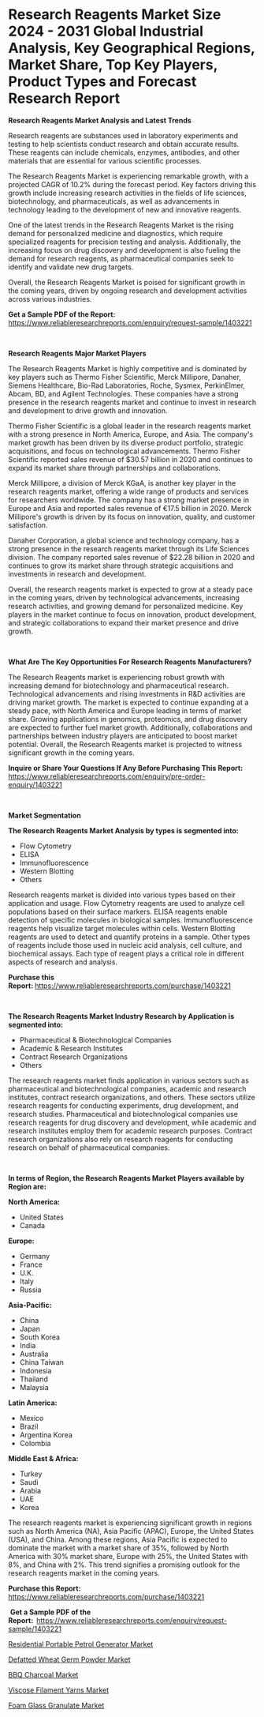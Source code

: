 <p><h1>Research Reagents Market Size 2024 - 2031 Global Industrial Analysis, Key Geographical Regions, Market Share, Top Key Players, Product Types and Forecast Research Report</h1></p><p><strong>Research Reagents Market Analysis and Latest Trends</strong></p>
<p><p>Research reagents are substances used in laboratory experiments and testing to help scientists conduct research and obtain accurate results. These reagents can include chemicals, enzymes, antibodies, and other materials that are essential for various scientific processes.</p><p>The Research Reagents Market is experiencing remarkable growth, with a projected CAGR of 10.2% during the forecast period. Key factors driving this growth include increasing research activities in the fields of life sciences, biotechnology, and pharmaceuticals, as well as advancements in technology leading to the development of new and innovative reagents.</p><p>One of the latest trends in the Research Reagents Market is the rising demand for personalized medicine and diagnostics, which require specialized reagents for precision testing and analysis. Additionally, the increasing focus on drug discovery and development is also fueling the demand for research reagents, as pharmaceutical companies seek to identify and validate new drug targets.</p><p>Overall, the Research Reagents Market is poised for significant growth in the coming years, driven by ongoing research and development activities across various industries.</p></p>
<p><strong>Get a Sample PDF of the Report:&nbsp;</strong> <a href="https://www.reliableresearchreports.com/enquiry/request-sample/1403221">https://www.reliableresearchreports.com/enquiry/request-sample/1403221</a></p>
<p>&nbsp;</p>
<p><strong>Research Reagents Major Market Players</strong></p>
<p><p>The Research Reagents Market is highly competitive and is dominated by key players such as Thermo Fisher Scientific, Merck Millipore, Danaher, Siemens Healthcare, Bio-Rad Laboratories, Roche, Sysmex, PerkinElmer, Abcam, BD, and Agilent Technologies. These companies have a strong presence in the research reagents market and continue to invest in research and development to drive growth and innovation.</p><p>Thermo Fisher Scientific is a global leader in the research reagents market with a strong presence in North America, Europe, and Asia. The company's market growth has been driven by its diverse product portfolio, strategic acquisitions, and focus on technological advancements. Thermo Fisher Scientific reported sales revenue of $30.57 billion in 2020 and continues to expand its market share through partnerships and collaborations.</p><p>Merck Millipore, a division of Merck KGaA, is another key player in the research reagents market, offering a wide range of products and services for researchers worldwide. The company has a strong market presence in Europe and Asia and reported sales revenue of €17.5 billion in 2020. Merck Millipore's growth is driven by its focus on innovation, quality, and customer satisfaction.</p><p>Danaher Corporation, a global science and technology company, has a strong presence in the research reagents market through its Life Sciences division. The company reported sales revenue of $22.28 billion in 2020 and continues to grow its market share through strategic acquisitions and investments in research and development.</p><p>Overall, the research reagents market is expected to grow at a steady pace in the coming years, driven by technological advancements, increasing research activities, and growing demand for personalized medicine. Key players in the market continue to focus on innovation, product development, and strategic collaborations to expand their market presence and drive growth.</p></p>
<p>&nbsp;</p>
<p><strong>What Are The Key Opportunities For Research Reagents Manufacturers?</strong></p>
<p><p>The Research Reagents market is experiencing robust growth with increasing demand for biotechnology and pharmaceutical research. Technological advancements and rising investments in R&D activities are driving market growth. The market is expected to continue expanding at a steady pace, with North America and Europe leading in terms of market share. Growing applications in genomics, proteomics, and drug discovery are expected to further fuel market growth. Additionally, collaborations and partnerships between industry players are anticipated to boost market potential. Overall, the Research Reagents market is projected to witness significant growth in the coming years.</p></p>
<p><strong>Inquire or Share Your Questions If Any Before Purchasing This Report:</strong> <a href="https://www.reliableresearchreports.com/enquiry/pre-order-enquiry/1403221">https://www.reliableresearchreports.com/enquiry/pre-order-enquiry/1403221</a></p>
<p>&nbsp;</p>
<p><strong>Market Segmentation</strong></p>
<p><strong>The Research Reagents Market Analysis by types is segmented into:</strong></p>
<p><ul><li>Flow Cytometry</li><li>ELISA</li><li>Immunofluorescence</li><li>Western Blotting</li><li>Others</li></ul></p>
<p><p>Research reagents market is divided into various types based on their application and usage. Flow Cytometry reagents are used to analyze cell populations based on their surface markers. ELISA reagents enable detection of specific molecules in biological samples. Immunofluorescence reagents help visualize target molecules within cells. Western Blotting reagents are used to detect and quantify proteins in a sample. Other types of reagents include those used in nucleic acid analysis, cell culture, and biochemical assays. Each type of reagent plays a critical role in different aspects of research and analysis.</p></p>
<p><strong>Purchase this Report:&nbsp;</strong><a href="https://www.reliableresearchreports.com/purchase/1403221">https://www.reliableresearchreports.com/purchase/1403221</a></p>
<p>&nbsp;</p>
<p><strong>The Research Reagents Market Industry Research by Application is segmented into:</strong></p>
<p><ul><li>Pharmaceutical & Biotechnological Companies</li><li>Academic & Research Institutes</li><li>Contract Research Organizations</li><li>Others</li></ul></p>
<p><p>The research reagents market finds application in various sectors such as pharmaceutical and biotechnological companies, academic and research institutes, contract research organizations, and others. These sectors utilize research reagents for conducting experiments, drug development, and research studies. Pharmaceutical and biotechnological companies use research reagents for drug discovery and development, while academic and research institutes employ them for academic research purposes. Contract research organizations also rely on research reagents for conducting research on behalf of pharmaceutical companies.</p></p>
<p>&nbsp;</p>
<p><strong>In terms of Region, the Research Reagents Market Players available by Region are:</strong></p>
<p>
    <p> <strong> North America: </strong>
        <ul>
            <li>United States</li>
            <li>Canada</li>
        </ul>
        </p> 
    <p> <strong> Europe: </strong>
        <ul>
            <li>Germany</li>
            <li>France</li>
            <li>U.K.</li>
            <li>Italy</li>
            <li>Russia</li>
        </ul>
        </p> 
    <p> <strong> Asia-Pacific: </strong>
        <ul>
            <li>China</li>
            <li>Japan</li>
            <li>South Korea</li>
            <li>India</li>
            <li>Australia</li>
            <li>China Taiwan</li>
            <li>Indonesia</li>
            <li>Thailand</li>
            <li>Malaysia</li>
        </ul>
        </p> 
    <p> <strong> Latin America: </strong>
        <ul>
            <li>Mexico</li>
            <li>Brazil</li>
            <li>Argentina Korea</li>
            <li>Colombia</li>
        </ul>
        </p> 
    <p> <strong> Middle East & Africa: </strong>
        <ul>
            <li>Turkey</li>
            <li>Saudi</li>
            <li>Arabia</li>
            <li>UAE</li>
            <li>Korea</li>
        </ul>
    </p>
    </p>
<p><p>The research reagents market is experiencing significant growth in regions such as North America (NA), Asia Pacific (APAC), Europe, the United States (USA), and China. Among these regions, Asia Pacific is expected to dominate the market with a market share of 35%, followed by North America with 30% market share, Europe with 25%, the United States with 8%, and China with 2%. This trend signifies a promising outlook for the research reagents market in the coming years.</p></p>
<p><strong>Purchase this Report: </strong><a href="https://www.reliableresearchreports.com/purchase/1403221">https://www.reliableresearchreports.com/purchase/1403221</a></p>
<p>&nbsp;<strong>Get a Sample PDF of the Report:&nbsp;&nbsp;</strong><a href="https://www.reliableresearchreports.com/enquiry/request-sample/1403221">https://www.reliableresearchreports.com/enquiry/request-sample/1403221</a></p>
<p><strong></strong></p>
<p><p><a href="https://frill-swim-3cd.notion.site/Residential-Portable-Petrol-Generator-Market-Research-Report-Reveals-The-Latest-Trends-And-Opportuni-43c2b4528630478eaba297e30a5e84a4">Residential Portable Petrol Generator Market</a></p><p><a href="https://cute-banjo-8ca.notion.site/Defatted-Wheat-Germ-Powder-Market-Size-Reflecting-a-Forecast-Till-2031-Market-By-Type-By-Applicati-13424ec4745047cf9fd488e617ba821b">Defatted Wheat Germ Powder Market</a></p><p><a href="https://view.publitas.com/reportprime-1/bbq-charcoal-market-size-growing-and-forecasted-for-period-from-2024-2031-and-provides-complete-market-analysis-of-this-market/">BBQ Charcoal Market</a></p><p><a href="https://meowing-lemming-dd3.notion.site/Viscose-Filament-Yarns-Market-Offers-Provide-Insightful-Data-for-the-Time-Period-from-2024-to-2031-a-db880d286a9b402b9782a3eafc5133e8">Viscose Filament Yarns Market</a></p><p><a href="https://view.publitas.com/reportprime-1/foam-glass-granulate-market-size-share-trends-analysis-report-by-application-regional-outlook-competitive-strategies-and-segment-forecasts-2024-2031/">Foam Glass Granulate Market</a></p></p>
